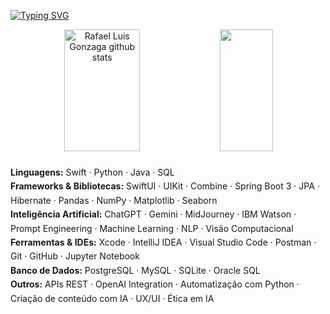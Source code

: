 

[![Typing SVG](https://readme-typing-svg.herokuapp.com/?color=7830ff&size=35&center=true&vCenter=true&width=1000&lines=+Study,+Discipline,+Focus:;+Every+Day+of+My+Journey;+Swift;+Python;+Java;+Objective+C;+rluispdev.;+👊🏻)](https://git.io/typing-svg)

<div align="center">  
  <img width="49%" height="195px" src="https://github-readme-stats-ovbp.vercel.app/api?username=rluispdev&show_icons=true&count_private=true&hide_border=true&title_color=ffffff&icon_color=7830ff&text_color=c9d1d9&bg_color=0d1117" alt="Rafael Luis Gonzaga github stats" /> 
  <img width="41%" height="195px" src="https://github-readme-stats-ovbp.vercel.app/api/top-langs/?username=rluispdev&layout=compact&hide_border=true&title_color=ffffff&text_color=ffffff&bg_color=0d1117&langs_count=14&hide=zig" />
</div>

<div style="margin-top: 20px; line-height: 1.6;">
  <strong>Linguagens:</strong> Swift · Python · Java · SQL<br>
  <strong>Frameworks & Bibliotecas:</strong> SwiftUI · UIKit · Combine · Spring Boot 3 · JPA · Hibernate · Pandas · NumPy · Matplotlib · Seaborn<br>
  <strong>Inteligência Artificial:</strong> ChatGPT · Gemini · MidJourney · IBM Watson · Prompt Engineering · Machine Learning · NLP · Visão Computacional<br>
  <strong>Ferramentas & IDEs:</strong> Xcode · IntelliJ IDEA · Visual Studio Code · Postman · Git · GitHub · Jupyter Notebook<br>
  <strong>Banco de Dados:</strong> PostgreSQL · MySQL · SQLite · Oracle SQL<br>
  <strong>Outros:</strong> APIs REST · OpenAI Integration · Automatização com Python · Criação de conteúdo com IA · UX/UI · Ética em IA
</div>

